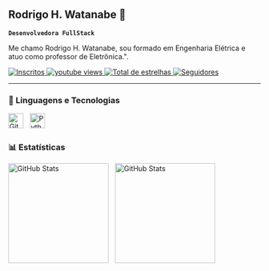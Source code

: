 ## Rodrigo H. Watanabe 👋

<!--
**gowata/gowata** is a ✨ _special_ ✨ repository because its `README.md` (this file) appears on your GitHub profile.

Here are some ideas to get you started:

- 🔭 I’m currently working on ...
- 🌱 I’m currently learning ...
- 👯 I’m looking to collaborate on ...
- 🤔 I’m looking for help with ...
- 💬 Ask me about ...
- 📫 How to reach me: ...
- 😄 Pronouns: ...
- ⚡ Fun fact: ...
-->
**`Desenvolvedora FullStack`**

Me chamo Rodrigo H. Watanabe, sou formado em Engenharia Elétrica e atuo como professor de Eletrônica.".

<p align="left">
    <a href="https://www.youtube.com/@gowata1?sub_confirmation=1">
        <img 
            alt="Inscritos" 
            title="Inscreva-se" 
            src="https://custom-icon-badges.demolab.com/youtube/channel/subscribers/UCo-gJ8RnTn5akHqHvO55DVA?color=%23E05D44&label=inscreva-se&logo=video&logoColor=white&style=for-the-badge&labelColor=CE4630"
        />
    </a> 
    <a href="https://www.youtube.com/@gowata1">
        <img 
            alt="youtube views" 
            title="Vizualizações no YouTube" 
            src="https://custom-icon-badges.demolab.com/youtube/channel/views/UCo-gJ8RnTn5akHqHvO55DVA?color=%23E1AD0E&logo=eye&logoColor=white&style=for-the-badge&labelColor=C79600"
        />
    </a> 
    <a href="https://github.com/gowata?tab=repositories&sort=stargazers">
        <img 
            alt="Total de estrelhas" 
            title="Total de estrelhas GitHub" 
            src="https://custom-icon-badges.demolab.com/github/stars/gowata?color=55960c&style=for-the-badge&labelColor=488207&logo=star&label=estrelas"
        />
    </a>
    <a href="https://github.com/gowata1?tab=followers">
        <img 
            alt="Seguidores" 
            title="Me siga no Github" 
            src="https://custom-icon-badges.demolab.com/github/followers/gowata?color=236ad3&labelColor=1155ba&style=for-the-badge&logo=github&label=seguidores&logoColor=white"
        />
    </a>
</p>

---

### 🤖 Linguagens e Tecnologias

<img 
    align="left" 
    alt="Git" 
    title="Git"
    width="30px" 
    style="padding-right: 10px;" 
    src="https://cdn.jsdelivr.net/gh/devicons/devicon@latest/icons/git/git-original.svg" 
/>
<img 
    align="left" 
    alt="Python" 
    title="Python"
    width="30px" 
    style="padding-right: 10px;" 
    src="https://cdn.jsdelivr.net/gh/devicons/devicon@latest/icons/python/python-original.svg" 
/>

<br/>
<br/>

### 📊 Estatísticas

<img 
    align="left" 
    alt="GitHub Stats" 
    height="200" 
    style="padding-right: 10px;" 
    src="https://github-readme-stats.vercel.app/api?username=gowata&show_icons=true&theme=tokyonight&include_all_commits=true&locale=pt-br" 
/>

<img 
    align="left" 
    alt="GitHub Stats" 
    height="200" 
    style="padding-right: 10px;" 
    src="https://github-readme-stats.vercel.app/api/top-langs/?username=gowata&theme=tokyonight&layout=compact&custom_title=Tecnologias&langs_count=7" 
/>
